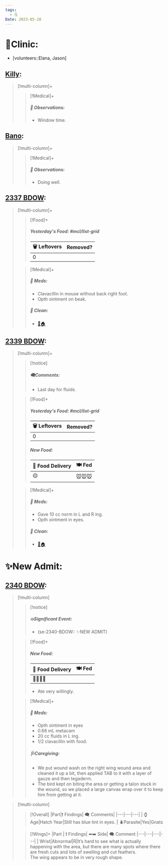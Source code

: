 ```yaml
---
tags:
  - 🗒️
Date: 2023-05-28
---
```


# 🏥Clinic:
- [volunteers::Elana, Jason]

## [Killy](../RARE%20Birds/Ed%20Birds/Killy.md):
> [!multi-column]+
>
>> [!Medical]+
>> ##### 🔭 Observations:
>> - Window time.

## [Bano](../RARE%20Birds/Ed%20Birds/Bano.md):
> [!multi-column]+
>
>> [!Medical]+
>> ##### 🔭 Observations:
>> - Doing well.

## [2337 BDOW](../RARE%20Birds/2337%20BDOW.md):
> [!multi-column]+
>
>> [!Food]+
>> ##### Yesterday's Food: #mcl/list-grid
>> |🗑️ Leftovers| Removed?
>> |---|---|
>>|0|
>
>> [!Medical]+
>> ##### 💊 Meds:
>> - Clavacillin in mouse without back right foot.
>> - Opth ointment on beak.
>>
>>##### 🫧 Clean:
>> - [🧼🏠](../Admin/Codes/Moved%20to%20clean%20cage.md)

## [2339 BDOW](../RARE%20Birds/2339%20BDOW.md):
> [!multi-column]+
>
>> [!notice]
>> ##### 🗨️Comments:
>> - Last day for fluids.
>
>> [!Food]+
>> ##### Yesterday's Food: #mcl/list-grid
>> |🗑️ Leftovers| Removed?
>> |---|---|
>>|0|
>>
>> ##### New Food:
>> |🚚 Food Delivery| 🍽️ Fed|
>> |---|---|
>>|🟡|🐭🐭🐭
>
>> [!Medical]+
>> ##### 💊 Meds:
>> - Gave 10 cc norm in L and R ing.
>> - Opth ointment in eyes.
>>
>>##### 🫧 Clean:
>> - [🧼🏠](../Admin/Codes/Moved%20to%20clean%20cage.md)

# ✨New Admit:

## [2340 BDOW](../RARE%20Birds/2340%20BDOW.md):
> [!multi-column]
>
>> [!notice]
>> ##### 💥Significant Event:
>> - (se-2340-BDOW:: ✨NEW ADMIT)
>
>> [!Food]+
>> ##### New Food:
>> |🚚 Food Delivery| 🍽️ Fed|
>> |---|---|
>>|🫱🐭🐭🐭|
>>- Ate very willingly.
>
>> [!Medical]+
>> ##### 💊 Meds:
>> - Opth ointment in eyes
>> - 0.68 mL metacam
>> - 20 cc fluids in L ing.
>> - 1/2 clavacillin with food.
>>
>> ##### 🩺Caregiving:
>> - We put wound wash on the right wing wound area and cleaned it up a bit, then applied TAB to it with a layer of gauze and then tegaderm.
>> - The bird kept on biting the area or getting a talon stuck in the wound, so we placed a large canvas wrap over it to keep him from getting at it.
>>

> [!multi-column]
>
>> [!Overall]
>>|Part|❗ Findings| 🗨️ Comments|
>>|---|---|---|
>>| ⌚ Age|Hatch Year|Still has blue tint in eyes.
>>| 🪲Parasite|Yes|Gnats
>
>> [!Wings]+
>> |Part | ❗ Findings| ⬅️➡️ Side| 🗨️ Comment
>> |---|---|---|---|
>>| Wrist|Abnormal|R|It’s hard to see what is actually happening with the area, but there are many spots where there are fresh cuts and lots of swelling and cut feathers. <br>The wing appears to be in very rough shape.
>

